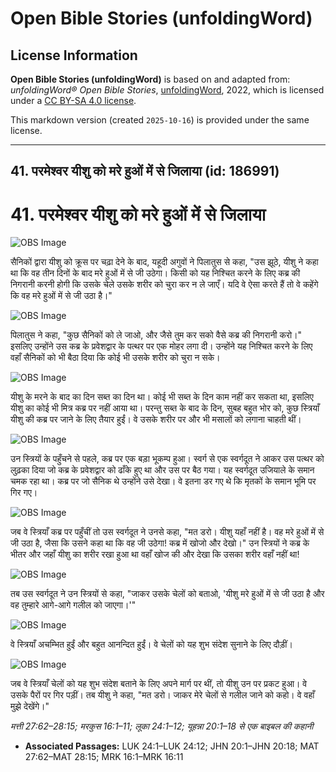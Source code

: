 # Open Bible Stories (unfoldingWord)

## License Information

**Open Bible Stories (unfoldingWord)** is based on and adapted from: _unfoldingWord® Open Bible Stories_, [unfoldingWord](https://unfoldingword.org/utw), 2022, which is licensed under a [CC BY-SA 4.0 license](https://creativecommons.org/licenses/by-sa/4.0/legalcode.en).

This markdown version (created `2025-10-16`) is provided under the same license.



--------------------------------

## 41. परमेश्वर यीशु को मरे हुओं में से जिलाया (id: 186991)

41\. परमेश्वर यीशु को मरे हुओं में से जिलाया
============================================

![OBS Image](https://cdn.aquifer.bible/aquifer-content/resources/UWOBS/jpg/360px/obs-en-41-01.jpg)

सैनिकों द्वारा यीशु को क्रूस पर चढ़ा देने के बाद, यहूदी अगुवों ने पिलातुस से कहा, "उस झूठे, यीशु ने कहा था कि वह तीन दिनों के बाद मरे हुओं में से जी उठेगा। किसी को यह निश्चित करने के लिए कब्र की निगरानी करनी होगी कि उसके चेले उसके शरीर को चुरा कर न ले जाएँ। यदि वे ऐसा करते हैं तो वे कहेंगे कि वह मरे हुओं में से जी उठा है।"

![OBS Image](https://cdn.aquifer.bible/aquifer-content/resources/UWOBS/jpg/360px/obs-en-41-02.jpg)

पिलातुस ने कहा, "कुछ सैनिकों को ले जाओ, और जैसे तुम कर सको वैसे कब्र की निगरानी करो।" इसलिए उन्होंने उस कब्र के प्रवेशद्वार के पत्थर पर एक मोहर लगा दी। उन्होंने यह निश्चित करने के लिए वहाँ सैनिकों को भी बैठा दिया कि कोई भी उसके शरीर को चुरा न सके।

![OBS Image](https://cdn.aquifer.bible/aquifer-content/resources/UWOBS/jpg/360px/obs-en-41-03.jpg)

यीशु के मरने के बाद का दिन सब्त का दिन था। कोई भी सब्त के दिन काम नहीं कर सकता था, इसलिए यीशु का कोई भी मित्र कब्र पर नहीं आया था। परन्तु सब्त के बाद के दिन, सुबह बहुत भोर को, कुछ स्त्रियाँ यीशु की कब्र पर जाने के लिए तैयार हुईं। वे उसके शरीर पर और भी मसालों को लगाना चाहती थीं।

![OBS Image](https://cdn.aquifer.bible/aquifer-content/resources/UWOBS/jpg/360px/obs-en-41-04.jpg)

उन स्त्रियों के पहुँचने से पहले, कब्र पर एक बड़ा भूकम्प हुआ। स्वर्ग से एक स्वर्गदूत ने आकर उस पत्थर को लुढ़का दिया जो कब्र के प्रवेशद्वार को ढाँके हुए था और उस पर बैठ गया। यह स्वर्गदूत उजियाले के समान चमक रहा था। कब्र पर जो सैनिक थे उन्होंने उसे देखा। वे इतना डर गए थे कि मृतकों के समान भूमि पर गिर गए।

![OBS Image](https://cdn.aquifer.bible/aquifer-content/resources/UWOBS/jpg/360px/obs-en-41-05.jpg)

जब वे स्त्रियाँ कब्र पर पहुँचीं तो उस स्वर्गदूत ने उनसे कहा, "मत डरो। यीशु यहाँ नहीं है। वह मरे हुओं में से जी उठा है, जैसा कि उसने कहा था कि वह जी उठेगा! कब्र में खोजो और देखो।" उन स्त्रियों ने कब्र के भीतर और जहाँ यीशु का शरीर रखा हुआ था वहाँ खोज की और देखा कि उसका शरीर वहाँ नहीं था!

![OBS Image](https://cdn.aquifer.bible/aquifer-content/resources/UWOBS/jpg/360px/obs-en-41-06.jpg)

तब उस स्वर्गदूत ने उन स्त्रियों से कहा, "जाकर उसके चेलों को बताओ, 'यीशु मरे हुओं में से जी उठा है और वह तुम्हारे आगे\-आगे गलील को जाएगा।'"

![OBS Image](https://cdn.aquifer.bible/aquifer-content/resources/UWOBS/jpg/360px/obs-en-41-07.jpg)

वे स्त्रियाँ अचम्भित हुईं और बहुत आनन्दित हुईं। वे चेलों को यह शुभ संदेश सुनाने के लिए दौड़ीं।

![OBS Image](https://cdn.aquifer.bible/aquifer-content/resources/UWOBS/jpg/360px/obs-en-41-08.jpg)

जब वे स्त्रियाँ चेलों को यह शुभ संदेश बताने के लिए अपने मार्ग पर थीं, तो यीशु उन पर प्रकट हुआ। वे उसके पैरों पर गिर पड़ीं। तब यीशु ने कहा, "मत डरो। जाकर मेरे चेलों से गलील जाने को कहो। वे वहाँ मुझे देखेंगे।"

*मत्ती 27:62–28:15; मरकुस 16:1–11; लूका 24:1–12; यूहन्ना 20:1–18 से एक बाइबल की कहानी*

* **Associated Passages:** LUK 24:1–LUK 24:12; JHN 20:1–JHN 20:18; MAT 27:62–MAT 28:15; MRK 16:1–MRK 16:11

